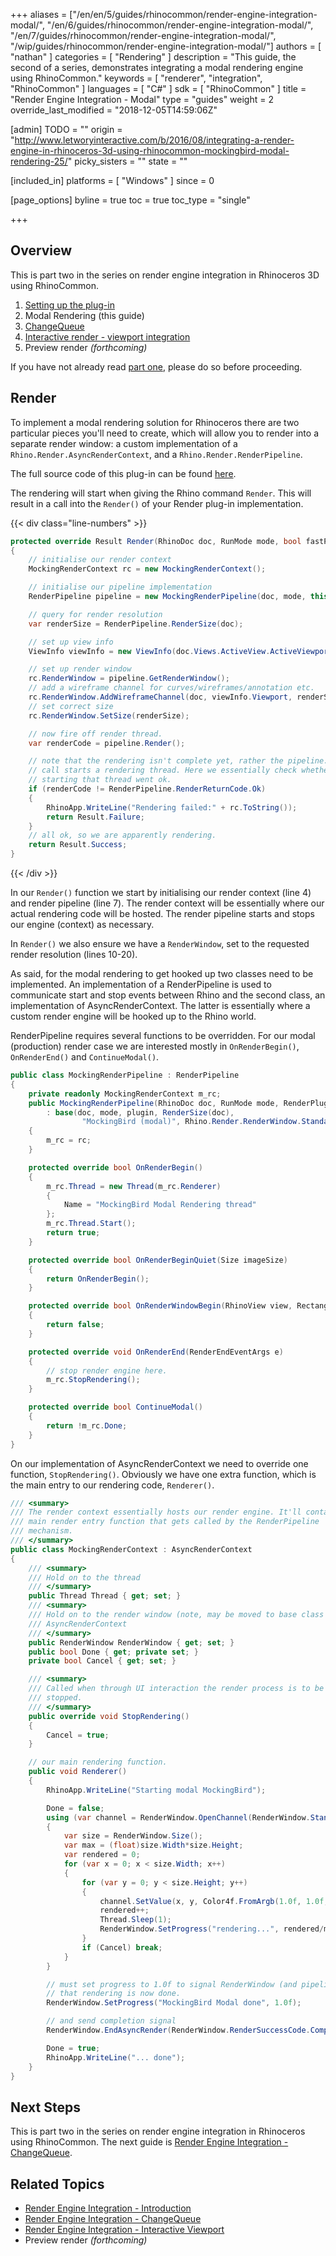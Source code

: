 +++
aliases = ["/en/en/5/guides/rhinocommon/render-engine-integration-modal/", "/en/6/guides/rhinocommon/render-engine-integration-modal/", "/en/7/guides/rhinocommon/render-engine-integration-modal/", "/wip/guides/rhinocommon/render-engine-integration-modal/"]
authors = [ "nathan" ]
categories = [ "Rendering" ]
description = "This guide, the second of a series, demonstrates integrating a modal rendering engine using RhinoCommon."
keywords = [ "renderer", "integration", "RhinoCommon" ]
languages = [ "C#" ]
sdk = [ "RhinoCommon" ]
title = "Render Engine Integration - Modal"
type = "guides"
weight = 2
override_last_modified = "2018-12-05T14:59:06Z"

[admin]
TODO = ""
origin = "http://www.letworyinteractive.com/b/2016/08/integrating-a-render-engine-in-rhinoceros-3d-using-rhinocommon-mockingbird-modal-rendering-25/"
picky_sisters = ""
state = ""

[included_in]
platforms = [ "Windows" ]
since = 0

[page_options]
byline = true
toc = true
toc_type = "single"

+++


## Overview

This is part two in the series on render engine integration in Rhinoceros 3D using RhinoCommon.  

1. [Setting up the plug-in](/guides/rhinocommon/render-engine-integration-introduction/)
1. Modal Rendering (this guide)
1. [ChangeQueue](/guides/rhinocommon/render-engine-integration-changequeue/)
1. [Interactive render - viewport integration](/guides/rhinocommon/render-engine-integration-interactive-viewport/)
1. Preview render *(forthcoming)*

If you have not already read [part one]((/guides/rhinocommon/render-engine-integration-introduction/)), please do so before proceeding.

## Render

To implement a modal rendering solution for Rhinoceros there are two particular pieces you'll need to create, which will allow you to render into a separate render window: a custom implementation of a `Rhino.Render.AsyncRenderContext`, and a `Rhino.Render.RenderPipeline`.

The full source code of this plug-in can be found [here](https://github.com/mcneel/rhino-developer-samples/tree/6/rhinocommon/cs/SampleCsRendererIntegration/MockingBird/MockingBirdModal).

The rendering will start when giving the Rhino command `Render`. This will result in a call into the `Render()` of your Render plug-in implementation.

{{< div class="line-numbers" >}}
```cs
protected override Result Render(RhinoDoc doc, RunMode mode, bool fastPreview)
{
	// initialise our render context
	MockingRenderContext rc = new MockingRenderContext();

	// initialise our pipeline implementation
	RenderPipeline pipeline = new MockingRenderPipeline(doc, mode, this, rc);

	// query for render resolution
	var renderSize = RenderPipeline.RenderSize(doc);

	// set up view info
	ViewInfo viewInfo = new ViewInfo(doc.Views.ActiveView.ActiveViewport);

	// set up render window
	rc.RenderWindow = pipeline.GetRenderWindow();
	// add a wireframe channel for curves/wireframes/annotation etc.
	rc.RenderWindow.AddWireframeChannel(doc, viewInfo.Viewport, renderSize, new Rectangle(0, 0, renderSize.Width, renderSize.Height));
	// set correct size
	rc.RenderWindow.SetSize(renderSize);

	// now fire off render thread.
	var renderCode = pipeline.Render();

	// note that the rendering isn't complete yet, rather the pipeline.Render()
	// call starts a rendering thread. Here we essentially check whether
	// starting that thread went ok.
	if (renderCode != RenderPipeline.RenderReturnCode.Ok)
	{
		RhinoApp.WriteLine("Rendering failed:" + rc.ToString());
		return Result.Failure;
	}
	// all ok, so we are apparently rendering.
	return Result.Success;
}

```
{{< /div >}}

In our `Render()` function we start by initialising our render context (line 4) and render pipeline (line 7). The render context will be essentially where our actual rendering code will be hosted. The render pipeline starts and stops our engine (context) as necessary.

In `Render()` we also ensure we have a `RenderWindow`, set to the requested render resolution (lines 10-20).

As said, for the modal rendering to get hooked up  two classes need to be implemented. An implementation of a RenderPipeline is used to communicate start and stop events between Rhino and the second class, an implementation of AsyncRenderContext. The latter is essentially where a custom render engine will be hooked up to the Rhino world.

RenderPipeline requires several functions to be overridden. For our modal (production) render case we are interested mostly in `OnRenderBegin()`, `OnRenderEnd()` and `ContinueModal()`.

```cs
public class MockingRenderPipeline : RenderPipeline
{
	private readonly MockingRenderContext m_rc;
	public MockingRenderPipeline(RhinoDoc doc, RunMode mode, RenderPlugIn plugin, MockingRenderContext rc)
		: base(doc, mode, plugin, RenderSize(doc),
				"MockingBird (modal)", Rhino.Render.RenderWindow.StandardChannels.RGBA, false, false)
	{
		m_rc = rc;
	}

	protected override bool OnRenderBegin()
	{
		m_rc.Thread = new Thread(m_rc.Renderer)
		{
			Name = "MockingBird Modal Rendering thread"
		};
		m_rc.Thread.Start();
		return true;
	}

	protected override bool OnRenderBeginQuiet(Size imageSize)
	{
		return OnRenderBegin();
	}

	protected override bool OnRenderWindowBegin(RhinoView view, Rectangle rectangle)
	{
		return false;
	}

	protected override void OnRenderEnd(RenderEndEventArgs e)
	{
		// stop render engine here.
		m_rc.StopRendering();
	}

	protected override bool ContinueModal()
	{
		return !m_rc.Done;
	}
}
```

On our implementation of AsyncRenderContext we need to override one function, `StopRendering()`. Obviously we have one extra function, which is the main entry to our rendering code, `Renderer()`.

```cs
/// <summary>
/// The render context essentially hosts our render engine. It'll contain the
/// main render entry function that gets called by the RenderPipeline
/// mechanism.
/// </summary>
public class MockingRenderContext : AsyncRenderContext
{
	/// <summary>
	/// Hold on to the thread
	/// </summary>
	public Thread Thread { get; set; }
	/// <summary>
	/// Hold on to the render window (note, may be moved to base class
	/// AsyncRenderContext
	/// </summary>
	public RenderWindow RenderWindow { get; set; }
	public bool Done { get; private set; }
	private bool Cancel { get; set; }

	/// <summary>
	/// Called when through UI interaction the render process is to be
	/// stopped.
	/// </summary>
	public override void StopRendering()
	{
		Cancel = true;
	}

	// our main rendering function.
	public void Renderer()
	{
		RhinoApp.WriteLine("Starting modal MockingBird");

		Done = false;
		using (var channel = RenderWindow.OpenChannel(RenderWindow.StandardChannels.RGBA))
		{
			var size = RenderWindow.Size();
			var max = (float)size.Width*size.Height;
			var rendered = 0;
			for (var x = 0; x < size.Width; x++)
			{
				for (var y = 0; y < size.Height; y++)
				{
					channel.SetValue(x, y, Color4f.FromArgb(1.0f, 1.0f, 0.75f, 0.5f));
					rendered++;
					Thread.Sleep(1);
					RenderWindow.SetProgress("rendering...", rendered/max);
				}
				if (Cancel) break;
			}
		}

		// must set progress to 1.0f to signal RenderWindow (and pipeline/rc)
		// that rendering is now done.
		RenderWindow.SetProgress("MockingBird Modal done", 1.0f);

		// and send completion signal
		RenderWindow.EndAsyncRender(RenderWindow.RenderSuccessCode.Completed);

		Done = true;
		RhinoApp.WriteLine("... done");
	}
}
```

## Next Steps

This is part two in the series on render engine integration in Rhinoceros using RhinoCommon.  The next guide is [Render Engine Integration - ChangeQueue](/guides/rhinocommon/render-engine-integration-changequeue/).

## Related Topics

- [Render Engine Integration - Introduction](/guides/rhinocommon/render-engine-integration-introduction/)
- [Render Engine Integration - ChangeQueue](/guides/rhinocommon/render-engine-integration-changequeue/)
- [Render Engine Integration - Interactive Viewport](/guides/rhinocommon/render-engine-integration-interactive-viewport/)
- Preview render *(forthcoming)*
